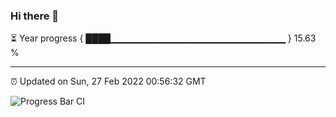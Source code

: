 ### Hi there 👋

⏳ Year progress { ████▁▁▁▁▁▁▁▁▁▁▁▁▁▁▁▁▁▁▁▁▁▁▁▁▁▁ } 15.63 %

---

⏰ Updated on Sun, 27 Feb 2022 00:56:32 GMT

![Progress Bar CI](https://github.com/liununu/liununu/workflows/Progress%20Bar%20CI/badge.svg)
